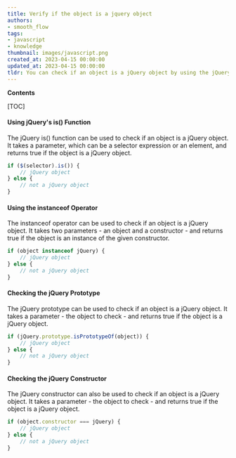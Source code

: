 ```yaml
---
title: Verify if the object is a jquery object
authors:
- smooth_flow
tags:
- javascript
- knowledge
thumbnail: images/javascript.png
created_at: 2023-04-15 00:00:00
updated_at: 2023-04-15 00:00:00
tldr: You can check if an object is a jQuery object by using the jQuery.isPlainObject() method.
---
```


**Contents**

[TOC]

#### Using jQuery's is() Function

The jQuery is() function can be used to check if an object is a jQuery object. It takes a parameter, which can be a selector expression or an element, and returns true if the object is a jQuery object.

```javascript
if ($(selector).is()) {
    // jQuery object
} else {
    // not a jQuery object
}
```

#### Using the instanceof Operator

The instanceof operator can be used to check if an object is a jQuery object. It takes two parameters - an object and a constructor - and returns true if the object is an instance of the given constructor.

```javascript
if (object instanceof jQuery) {
    // jQuery object
} else {
    // not a jQuery object
}
```

#### Checking the jQuery Prototype

The jQuery prototype can be used to check if an object is a jQuery object. It takes a parameter - the object to check - and returns true if the object is a jQuery object.

```javascript
if (jQuery.prototype.isPrototypeOf(object)) {
    // jQuery object
} else {
    // not a jQuery object
}
```

#### Checking the jQuery Constructor

The jQuery constructor can also be used to check if an object is a jQuery object. It takes a parameter - the object to check - and returns true if the object is a jQuery object.

```javascript
if (object.constructor === jQuery) {
    // jQuery object
} else {
    // not a jQuery object
}
```
